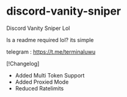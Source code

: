 # discord-vanity-sniper
Discord Vanity Sniper Lol 


Is a readme required lol? its simple


telegram : https://t.me/terminaluwu


[!Changelog]
- Added Multi Token Support
- Added Proxied Mode
- Reduced Ratelimits
